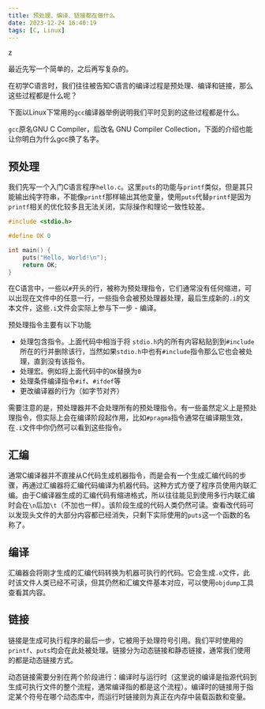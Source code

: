 ```yaml
---
title: 预处理、编译、链接都在做什么
date: 2023-12-24 16:40:19
tags: [C, Linux]
---
```




z



最近先写一个简单的，之后再写复杂的。

在初学C语言时，我们往往被告知C语言的编译过程是预处理、编译和链接，那么这些过程都是什么呢？

下面以Linux下常用的`gcc`编译器举例说明我们平时见到的这些过程都是什么。

`gcc`原名GNU C Compiler，后改名 GNU Compiler Collection，下面的介绍也能让你明白为什么gcc换了名字。

## 预处理

我们先写一个入门C语言程序`hello.c`。这里`puts`的功能与`printf`类似，但是其只能输出纯字符串，不能像`printf`那样输出其他变量，使用`puts`代替`printf`是因为`printf`相关的优化较多且无法关闭，实际操作和理论一致性较差。

```C
#include <stdio.h>

#define OK 0

int main() {
    puts("Hello, World!\n");
    return OK;
}
```

在C语言中，一些以`#`开头的行，被称为预处理指令，它们通常没有任何缩进，可以出现在文件中的任意一行，一些指令会被预处理器处理，最后生成新的`.i`的文本文件，这些`.i`文件会实际上参与下一步 - 编译。

预处理指令主要有以下功能

- 处理包含指令。上面代码中相当于将 `stdio.h`内的所有内容粘贴到到`#include`所在的行并删除该行，当然如果`stdio.h`中也有`#include`指令那么它也会被处理，直到没有该指令。
- 处理宏。例如将上面代码中的`OK`替换为`0`
- 处理条件编译指令`#if`、`#ifdef`等
- 更改编译器的行为（如字节对齐）

需要注意的是，预处理器并不会处理所有的预处理指令。有一些虽然定义上是预处理指令，但实际上会在编译阶段起作用，比如`#pragma`指令通常在编译期生效，在`.i`文件中你仍然可以看到这些指令。

## 汇编

通常C编译器并不直接从C代码生成机器指令，而是会有一个生成汇编代码的步骤，再通过汇编器将汇编代码编译为机器代码。这种方式方便了程序员使用内联汇编。由于C编译器生成的汇编代码有缩进格式，所以往往能见到使用多行内联汇编时会在`\n`后加`\t`（不加也一样）。该阶段生成的代码人类仍然可读。查看改代码可以发现头文件的大部分内容都已经消失，只剩下实际使用的`puts`这一个函数的名称了。

## 编译

汇编器会将刚才生成的汇编代码转换为机器可执行的代码。它会生成`.o`文件，此时该文件人类已经不可读，但其仍然和汇编文件基本对应，可以使用`objdump`工具查看其内容。

## 链接

链接是生成可执行程序的最后一步，它被用于处理符号引用。我们平时使用的`printf`、`puts`均会在此处被处理。链接分为动态链接和静态链接，通常我们使用的都是动态链接方式。

动态链接需要分别在两个阶段进行：编译时与运行时（这里说的编译是指源代码到生成可执行文件的整个流程，通常编译指的都是这个流程）。编译时的链接用于指定某个符号在哪个动态库中，而运行时链接则为真正在内存中装载函数和变量。







